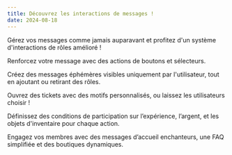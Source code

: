 ```yaml
---
title: Découvrez les interactions de messages !
date: 2024-08-18
---
```


Gérez vos messages comme jamais auparavant et profitez d'un système d'interactions de rôles amélioré !

Renforcez votre message avec des actions de boutons et sélecteurs.

Créez des messages éphémères visibles uniquement par l'utilisateur, tout en ajoutant ou retirant des rôles.

Ouvrez des tickets avec des motifs personnalisés, ou laissez les utilisateurs choisir !

Définissez des conditions de participation sur l’expérience, l’argent, et les objets d'inventaire pour chaque action.

Engagez vos membres avec des messages d’accueil enchanteurs, une FAQ simplifiée et des boutiques dynamiques.
